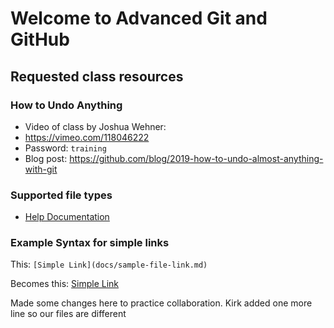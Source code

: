 # Welcome to Advanced Git and GitHub

## Requested class resources

### How to Undo Anything
- Video of class by Joshua Wehner:
 - https://vimeo.com/118046222
 - Password: `training`
- Blog post: https://github.com/blog/2019-how-to-undo-almost-anything-with-git

### Supported file types

- [Help Documentation](https://help.github.com/categories/working-with-non-code-files/)

### Example Syntax for simple links

This: `[Simple Link](docs/sample-file-link.md)`

Becomes this: [Simple Link](docs/sample-file-link.md)

Made some changes here to practice collaboration.
Kirk added one more line so our files are different
